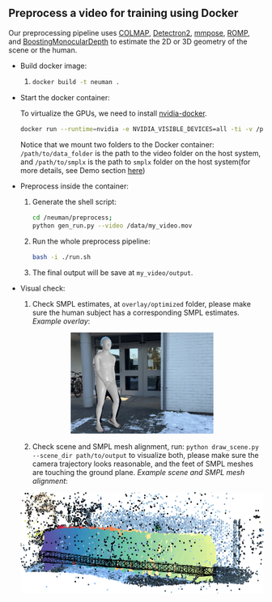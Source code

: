 ## Preprocess a video for training using Docker

Our preprocessing pipeline uses [COLMAP](https://colmap.github.io), [Detectron2](https://github.com/facebookresearch/detectron2), [mmpose](https://github.com/open-mmlab/mmpose), [ROMP](https://github.com/Arthur151/ROMP), and [BoostingMonocularDepth](https://github.com/compphoto/BoostingMonocularDepth) to estimate the 2D or 3D geometry of the scene or the human.

- Build docker image:

   1.  ```sh
       docker build -t neuman .
       ```

- Start the docker container:

   To virtualize the GPUs, we need to install [nvidia-docker](https://github.com/NVIDIA/nvidia-docker).

   ```sh
   docker run --runtime=nvidia -e NVIDIA_VISIBLE_DEVICES=all -ti -v /path/to/data_folder:/data -v /path/to/smplx:/neuman/data/smplx --entrypoint bash neuman
   ```

   Notice that we mount two folders to the Docker container: `/path/to/data_folder` is the path to the video folder on the host system, and `/path/to/smplx` is the path to `smplx` folder on the host system(for more details, see Demo section [here](../README.md))

- Preprocess inside the container:

   1. Generate the shell script: 
      ```sh
      cd /neuman/preprocess;
      python gen_run.py --video /data/my_video.mov
      ```

   2. Run the whole preprocess pipeline: 
       ```sh
       bash -i ./run.sh
       ```

   3. The final output will be save at `my_video/output`.

- Visual check:

   1. Check SMPL estimates, at `overlay/optimized` folder, please make sure the human subject has a corresponding SMPL estimates.
   *Example overlay*:
   <p align="center">
      <img src="../resources/smpl_overlay_example.png" height="200">
   </p>

   2. Check scene and SMPL mesh alignment, run: `python draw_scene.py --scene_dir path/to/output` to visualize both, please make sure the camera trajectory looks reasonable, and the feet of SMPL meshes are touching the ground plane.
   *Example scene and SMPL mesh alignment*:
    <p align="center">
      <img src="../resources/alignment_example.png" height="200">
   </p>
